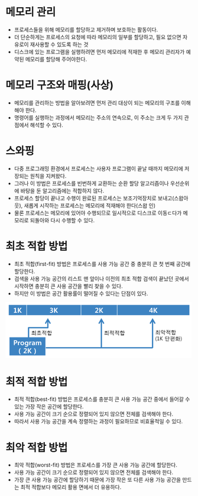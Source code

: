 # 메모리 관리
- 프로세스들을 위해 메모리를 할당하고 제거하며 보호하는 활동이다. 
- 더 단순하게는 프로세스의 요청에 따라 메모리의 일부를 할당하고, 필요 없으면 자유로이 재사용할 수 있도록 하는 것
- 디스크에 있는 프로그램을 실행하려면 먼저 메모리에 적재한 후 메모리 관리자가 예약된 메모리를 할당해 주어야한다.


# 메모리 구조와 매핑(사상)
- 메모리를 관리하는 방법을 알아보려면 먼저 관리 대상이 되는 메모리의 구조를 이해해야 한다.
- 명령어를 실행하는 과정에서 메모리는 주소의 연속으로, 이 주소는 크게 두 가지 관점에서 해석할 수 있다.


# 스와핑
- 다중 프로그래밍 환경에서 프로세스는 사용자 프로그램이 끝날 때까지 메모리에 저장되는 원칙을 지켜왔다.
- 그러나 이 방법은 프로세스를 빈번하게 교환하는 순환 할당 알고리즘이나 우선순위에 바탕을 둔 알고리즘에는 적합하지 않다.
- 프로세스 할당이 끝나고 수행이 완료된 프로세스는 보조기억장치로 보내고(스왑아웃), 새롭게 시작하는 프로세스는 메모리에 적재해야 한다(스왑 인)
- 물론 프로세스는 메모리에 있어야 수행되므로 일시적으로 디스크로 이동ㄷ다가 메모리로 되돌아와 다시 수행할 수 있다.


# 최초 적합 방법
- 최초 적합(first-fit) 방법은 프로세스를 사용 가능 공간 중 충분히 큰 첫 번째 공간에 할당한다.
- 검색을 사용 가능 공간의 리스트 맨 앞이나 이전의 최초 적합 검색이 끝났던 곳에서 시작하면 충분히 큰 사용 공간을 빨리 찾을 수 있다.
- 하지만 이 방법은 공간 활용률이 떨어질 수 있다는 단점이 있다.

![img.png](../../image/OS_IMAGE/img.png)

# 최적 적합 방법
- 최적 적합(best-fit) 방법은 프로세스를 충분히 큰 사용 가능 공간 중에서 들어갈 수 있는 가장 작은 공간에 할당한다.
- 사용 가능 공간이 크기 순으로 정렬되어 있지 않으면 전체를 검색해야 한다.
- 따라서 사용 가능 공간을 계속 정렬하는 과정이 필요하므로 비효율적일 수 있다.


# 최악 적합 방법
- 최악 적합(worst-fit) 방법은 프로세스를 가장 큰 사용 가능 공간에 할당한다.
- 사용 가능 공간이 크기 순으로 정렬되어 있지 않으면 전체를 검색해야 한다.
- 가장 큰 사용 가능 공간에 할당하기 때문에 가장 작은 또 다른 사용 가능 공간을 만드는 최적 적합보다 메모리 활용 면에서 더 유용하다.



